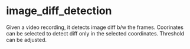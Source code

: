 # image_diff_detection
Given a video recording, it detects image diff b/w the frames. Coorinates can be selected to detect diff only in the selected coordinates. Threshold can be adjusted.
